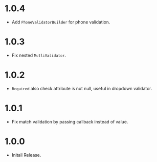 # 1.0.4

- Add `PhoneValidatorBuilder` for phone validation.

# 1.0.3

- Fix nested `MutliValidator`.

# 1.0.2

- `Required` also check attribute is not null, useful in dropdown validator.

# 1.0.1

- Fix match validation by passing callback instead of value.

# 1.0.0

- Initail Release.
